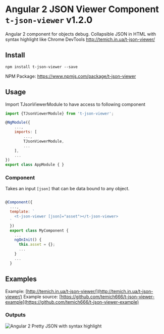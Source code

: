 # 


# Angular 2 JSON Viewer Component `t-json-viewer` v1.2.0

Angular 2 component for objects debug. Collapsible JSON in HTML with syntax highlight like Chrome DevTools http://temich.in.ua/t-json-viewer/

## Install

```
npm install t-json-viewer --save
```
NPM Package: https://www.npmjs.com/package/t-json-viewer

## Usage

Import TJsonViewerModule to have access to following component
```js
import {TJsonViewerModule} from 't-json-viewer';

@NgModule({
    ...,
    imports: [
        ...,
        TJsonViewerModule,
        ...
    ],
    ...
})
export class AppModule { }
```

### Component

 Takes an input `[json]` that can be data bound to any object.

```js

@Component({
  ...,
  template: `
    <t-json-viewer [json]="asset"></t-json-viewer>
  `
  })
  export class MyComponent {
    ...
    ngOnInit() {
      this.asset = {};
      ...
    }
    ...
  }
```
## Examples
Example: [http://temich.in.ua/t-json-viewer/](http://temich.in.ua/t-json-viewer/)
Example source: [https://github.com/temich666/t-json-viewer-example](https://github.com/temich666/t-json-viewer-example)


### Outputs
![Angular 2 Pretty JSON with syntax highlight](http://temich.in.ua/-i/t-json-viewer.png)


